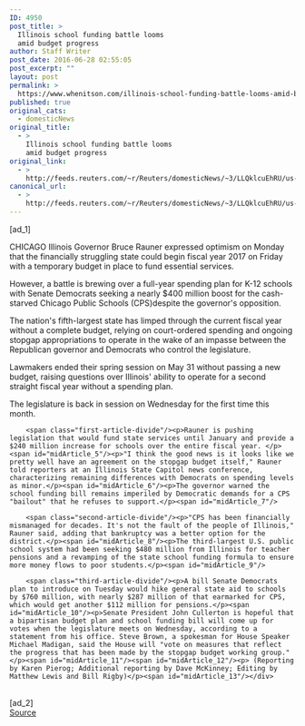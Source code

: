 ```yaml
---
ID: 4950
post_title: >
  Illinois school funding battle looms
  amid budget progress
author: Staff Writer
post_date: 2016-06-28 02:55:05
post_excerpt: ""
layout: post
permalink: >
  https://www.whenitson.com/illinois-school-funding-battle-looms-amid-budget-progress/
published: true
original_cats:
  - domesticNews
original_title:
  - >
    Illinois school funding battle looms
    amid budget progress
original_link:
  - >
    http://feeds.reuters.com/~r/Reuters/domesticNews/~3/LLQklcuEhRU/us-illinois-budget-idUSKCN0ZD2LO
canonical_url:
  - >
    http://feeds.reuters.com/~r/Reuters/domesticNews/~3/LLQklcuEhRU/us-illinois-budget-idUSKCN0ZD2LO
---
```

 [ad_1]
<br><div id="articleText">
<span id="midArticle_start"/>

<span class="focusParagraph" readability="4"><p><span class="articleLocation">CHICAGO</span> Illinois Governor Bruce Rauner expressed optimism on Monday that the financially struggling state could begin fiscal year 2017 on Friday with a temporary budget in place to fund essential services.</p></span><span id="midArticle_0"/><p>However, a battle is brewing over a full-year spending plan for K-12 schools with Senate Democrats seeking a nearly $400 million boost for the cash-starved Chicago Public Schools (CPS)despite the governor's opposition.</p><span id="midArticle_1"/><p>The nation's fifth-largest state has limped through the current fiscal year without a complete budget, relying on court-ordered spending and ongoing stopgap appropriations to operate in the wake of an impasse between the Republican governor and Democrats who control the legislature.</p><span id="midArticle_2"/><p>Lawmakers ended their spring session on May 31 without passing a new budget, raising questions over Illinois' ability to operate for a second straight fiscal year without a spending plan. </p><span id="midArticle_3"/><p>The legislature is back in session on Wednesday for the first time this month.</p><span id="midArticle_4"/>
        
        <span class="first-article-divide"/><p>Rauner is pushing legislation that would fund state services until January and provide a $240 million increase for schools over the entire fiscal year. </p><span id="midArticle_5"/><p>"I think the good news is it looks like we pretty well have an agreement on the stopgap budget itself," Rauner told reporters at an Illinois State Capitol news conference, characterizing remaining differences with Democrats on spending levels as minor.</p><span id="midArticle_6"/><p>The governor warned the school funding bill remains imperiled by Democratic demands for a CPS "bailout" that he refuses to support.</p><span id="midArticle_7"/>
        
        <span class="second-article-divide"/><p>"CPS has been financially mismanaged for decades. It's not the fault of the people of Illinois," Rauner said, adding that bankruptcy was a better option for the district.</p><span id="midArticle_8"/><p>The third-largest U.S. public school system had been seeking $480 million from Illinois for teacher pensions and a revamping of the state school funding formula to ensure more money flows to poor students.</p><span id="midArticle_9"/>
        
        <span class="third-article-divide"/><p>A bill Senate Democrats plan to introduce on Tuesday would hike general state aid to schools by $760 million, with nearly $287 million of that earmarked for CPS, which would get another $112 million for pensions.</p><span id="midArticle_10"/><p>Senate President John Cullerton is hopeful that a bipartisan budget plan and school funding bill will come up for votes when the legislature meets on Wednesday, according to a statement from his office. Steve Brown, a spokesman for House Speaker Michael Madigan, said the House will "vote on measures that reflect the progress that has been made by the stopgap budget working group."</p><span id="midArticle_11"/><span id="midArticle_12"/><p> (Reporting by Karen Pierog; Additional reporting by Dave McKinney; Editing by Matthew Lewis and Bill Rigby)</p><span id="midArticle_13"/></div>
<br>[ad_2]
<br><a href="http://feeds.reuters.com/~r/Reuters/domesticNews/~3/LLQklcuEhRU/us-illinois-budget-idUSKCN0ZD2LO">Source </a>